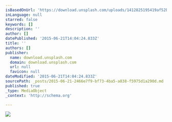 ```yaml
---
isBasedOnUrl: 'https://download.unsplash.com/uploads/1412825195419af52b492/8bc72ed7'
inLanguage: null
starred: false
keywords: []
description: ''
author: []
datePublished: '2015-06-21T14:04:24.833Z'
title: ''
authors: []
publisher:
  name: download.unsplash.com
  domain: download.unsplash.com
  url: null
  favicon: null
dateModified: '2015-06-21T14:04:24.833Z'
sourcePath: _posts/2015-06-21-2466e7f9-bf73-4ba5-a838-f5975d1a290d.md
published: true
_type: MediaObject
_context: 'http://schema.org'

---
```

![](https://download.unsplash.com/uploads/1412825195419af52b492/8bc72ed7)